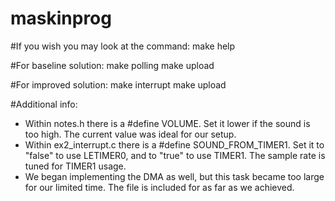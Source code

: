 # maskinprog


#If you wish you may look at the command:
make help

#For baseline solution:
make polling
make upload

#For improved solution:
make interrupt
make upload


#Additional info:
* Within notes.h there is a #define VOLUME. Set it lower if the sound is too high. The current value was ideal for our setup. 
* Within ex2_interrupt.c there is a #define SOUND_FROM_TIMER1. Set it to "false" to use LETIMER0, and to "true" to use TIMER1. The sample rate is tuned for TIMER1 usage.
* We began implementing the DMA as well, but this task became too large for our limited time. The file is included for as far as we achieved. 

